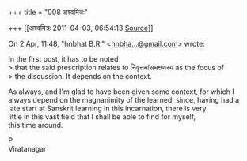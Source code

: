 +++
title = "008 अश्वमित्रः"

+++
[[अश्वमित्रः	2011-04-03, 06:54:13 [Source](https://groups.google.com/g/samskrita/c/Pe7RccLbuoU)]]



  
  
On 2 Apr, 11:48, "hnbhat B.R." \<[hnbha...@gmail.com]()\> wrote:  
  
In the first post, it has to be noted  
\> that the said prescription relates to निवृत्तमांसभक्षणस्य as the focus of  
\> the discussion. It depends on the context.  
  

As always, and I'm glad to have been given some context, for which I  
always depend on the magnanimity of the learned, since, having had a  
late start at Sanskrit learning in this incarnation, there is very  
little in this vast field that I shall be able to find for myself,  
this time around.  
  
P  
Viratanagar

